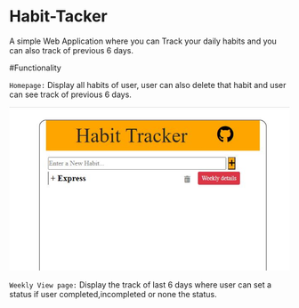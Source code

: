 # Habit-Tacker
A simple Web Application where you can Track your daily habits and you can also track of previous 6 days.

#Functionality

` Homepage: `
  Display all habits of user, user can also delete that habit and user can see track of         previous 6 days.
  
  ![Homepage](/images/Homepage.jpg)
  
` Weekly View page: `
  Display the track of last 6 days where user can set a status if user completed,incompleted   or none the status.





